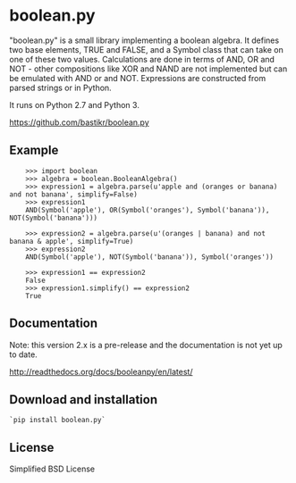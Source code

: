boolean.py
==========

"boolean.py" is a small library implementing a boolean algebra. It
defines two base elements, TRUE and FALSE, and a Symbol class that can take
on one of these two values. Calculations are done in terms of AND, OR and
NOT - other compositions like XOR and NAND are not implemented but can be
emulated with AND or and NOT. 
Expressions are constructed from parsed strings or in Python.

It runs on Python 2.7 and Python 3.

https://github.com/bastikr/boolean.py

Example
-------
```
    >>> import boolean
    >>> algebra = boolean.BooleanAlgebra()
    >>> expression1 = algebra.parse(u'apple and (oranges or banana) and not banana', simplify=False)
    >>> expression1
    AND(Symbol('apple'), OR(Symbol('oranges'), Symbol('banana')), NOT(Symbol('banana')))

    >>> expression2 = algebra.parse(u'(oranges | banana) and not banana & apple', simplify=True)
    >>> expression2
    AND(Symbol('apple'), NOT(Symbol('banana')), Symbol('oranges'))

    >>> expression1 == expression2
    False
    >>> expression1.simplify() == expression2
    True    
```

Documentation
-------------

Note: this version 2.x is a pre-release and the documentation is not yet up to
date.

http://readthedocs.org/docs/booleanpy/en/latest/



Download and installation
-------------------------

    `pip install boolean.py`


License
-------

Simplified BSD License
